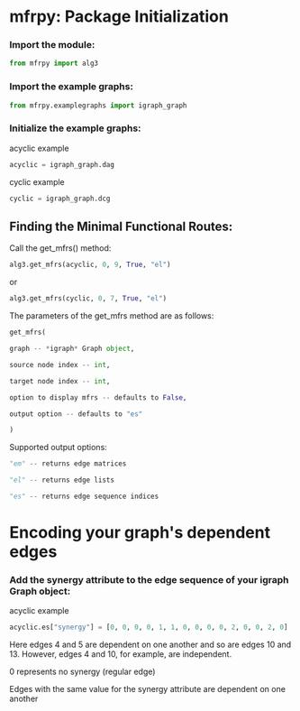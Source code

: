 # mfrpy: Package Initialization

### Import the module:

```py
from mfrpy import alg3
```

### Import the example graphs:

```py
from mfrpy.examplegraphs import igraph_graph
```

### Initialize the example graphs:

acyclic example

```py
acyclic = igraph_graph.dag
```

cyclic example

```py
cyclic = igraph_graph.dcg
```


## Finding the Minimal Functional Routes:

Call the get_mfrs() method:

```py
alg3.get_mfrs(acyclic, 0, 9, True, "el")
```

or

```py
alg3.get_mfrs(cyclic, 0, 7, True, "el")
```


The parameters of the get_mfrs method are as follows:

```py
get_mfrs(

graph -- *igraph* Graph object, 

source node index -- int, 

target node index -- int, 

option to display mfrs -- defaults to False,

output option -- defaults to "es"

)
```


Supported output options:

```py
"em" -- returns edge matrices

"el" -- returns edge lists

"es" -- returns edge sequence indices
```

# Encoding your graph's dependent edges

### Add the synergy attribute to the edge sequence of your igraph Graph object:

acyclic example

```py
acyclic.es["synergy"] = [0, 0, 0, 0, 1, 1, 0, 0, 0, 0, 2, 0, 0, 2, 0]
```

Here edges 4 and 5 are dependent on one another and so are edges 10 and 13. 
However, edges 4 and 10, for example, are independent.

0 represents no synergy (regular edge)

Edges with the same value for the synergy attribute are dependent on one another



